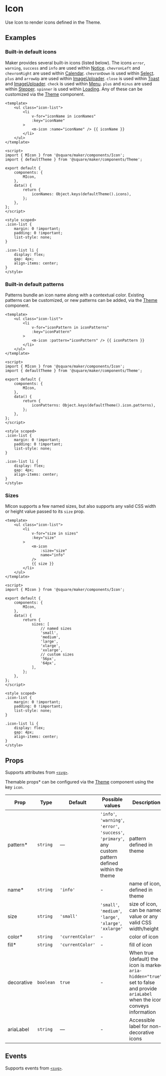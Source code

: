 # Icon

Use Icon to render icons defined in the Theme.

## Examples

### Built-in default icons

Maker provides several built-in icons (listed below). The icons `error`, `warning`, `success` and `info` are used within [Notice](#/Notice). `chevronLeft` and `chevronRight` are used within [Calendar](#/Calendar). `chevronDown` is used within [Select](#/Select). `plus` and `arrowUp` are used within [ImageUploader](#/ImageUploader). `close` is used within [Toast](#/Toast) and [ImageUploader](#/ImageUploader). `check` is used within [Menu](#/Menu). `plus` and `minus` are used within [Stepper](#/Stepper). `spinner` is used within [Loading](#/Loading). Any of these can be customized via the [Theme](#/Theme) component.

```vue
<template>
	<ul class="icon-list">
		<li
			v-for="iconName in iconNames"
			:key="iconName"
		>
			<m-icon :name="iconName" /> {{ iconName }}
		</li>
	</ul>
</template>

<script>
import { MIcon } from '@square/maker/components/Icon';
import { defaultTheme } from '@square/maker/components/Theme';

export default {
	components: {
		MIcon,
	},
	data() {
		return {
			iconNames: Object.keys(defaultTheme().icons),
		};
	},
};
</script>

<style scoped>
.icon-list {
	margin: 0 !important;
	padding: 0 !important;
	list-style: none;
}

.icon-list li {
	display: flex;
	gap: 4px;
	align-items: center;
}
</style>
```

### Built-in default patterns

Patterns bundle an icon name along with a contextual color. Existing patterns can be customized, or new patterns can be added, via the [Theme](#/Theme) component.

```vue
<template>
	<ul class="icon-list">
		<li
			v-for="iconPattern in iconPatterns"
			:key="iconPattern"
		>
			<m-icon :pattern="iconPattern" /> {{ iconPattern }}
		</li>
	</ul>
</template>

<script>
import { MIcon } from '@square/maker/components/Icon';
import { defaultTheme } from '@square/maker/components/Theme';

export default {
	components: {
		MIcon,
	},
	data() {
		return {
			iconPatterns: Object.keys(defaultTheme().icon.patterns),
		};
	},
};
</script>

<style scoped>
.icon-list {
	margin: 0 !important;
	padding: 0 !important;
	list-style: none;
}

.icon-list li {
	display: flex;
	gap: 4px;
	align-items: center;
}
</style>
```

### Sizes

MIcon supports a few named sizes, but also supports any valid CSS width or height value passed to its `size` prop.

```vue
<template>
	<ul class="icon-list">
		<li
			v-for="size in sizes"
			:key="size"
		>
			<m-icon
				:size="size"
				name="info"
			/>
			{{ size }}
		</li>
	</ul>
</template>

<script>
import { MIcon } from '@square/maker/components/Icon';

export default {
	components: {
		MIcon,
	},
	data() {
		return {
			sizes: [
				// named sizes
				'small',
				'medium',
				'large',
				'xlarge',
				'xxlarge',
				// custom sizes
				'56px',
				'64px',
			],
		};
	},
};
</script>

<style scoped>
.icon-list {
	margin: 0 !important;
	padding: 0 !important;
	list-style: none;
}

.icon-list li {
	display: flex;
	gap: 4px;
	align-items: center;
}
</style>
```

<!-- api-tables:start -->
## Props

Supports attributes from [`<svg>`](https://developer.mozilla.org/en-US/docs/Web/HTML/Element/svg).

Themable props* can be configured via the [Theme](#/Theme) component using the key `icon`.

| Prop     | Type     | Default          | Possible values                                                                                         | Description                                                    |
| -------- | -------- | ---------------- | ------------------------------------------------------------------------------------------------------- | -------------------------------------------------------------- |
| pattern* | `string` | —                | `'info'`, `'warning'`, `'error'`, `'success'`, `'primary'`, any custom pattern defined within the theme | pattern defined in theme                                       |
| name*    | `string` | `'info'`         | -                                                                                                       | name of icon, defined in theme                                 |
| size     | `string` | `'small'`        | `'small'`, `'medium'`, `'large'`, `'xlarge'`, `'xxlarge'`                                               | size of icon, can be named value or any valid CSS width/height |
| color*   | `string` | `'currentColor'` | -                                                                                                       | color of icon                                                  |
| fill*    | `string` | `'currentColor'` | -                                                                                                       | fill of icon                                                   |
| decorative | `boolean` | `true` | - | When true (default) the icon is marked `aria-hidden="true"`; set to false and provide `ariaLabel` when the icon conveys information |
| ariaLabel | `string` | — | - | Accessible label for non-decorative icons |


## Events

Supports events from [`<svg>`](https://developer.mozilla.org/en-US/docs/Web/HTML/Element/svg).
<!-- api-tables:end -->
